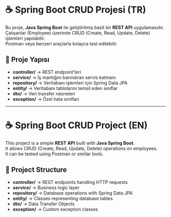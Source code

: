 # ☕ Spring Boot CRUD Projesi (TR)

Bu proje, **Java Spring Boot** ile geliştirilmiş basit bir **REST API** uygulamasıdır.  
Çalışanlar (Employee) üzerinde CRUD (Create, Read, Update, Delete) işlemleri yapılabilir.  
Postman veya benzeri araçlarla kolayca test edilebilir.

## 📁 Proje Yapısı
- **controller/** → REST endpoint’leri  
- **service/** → İş mantığını barındıran servis katmanı  
- **repository/** → Veritabanı işlemleri için Spring Data JPA  
- **entity/** → Veritabanı tablolarını temsil eden sınıflar  
- **dto/** → Veri transfer nesneleri  
- **exception/** → Özel hata sınıfları  

---

# ☕ Spring Boot CRUD Project (EN)

This project is a simple **REST API** built with **Java Spring Boot**.  
It allows CRUD (Create, Read, Update, Delete) operations on employees.  
It can be tested using Postman or similar tools.

## 📁 Project Structure
- **controller/** → REST endpoints handling HTTP requests  
- **service/** → Business logic layer  
- **repository/** → Database operations with Spring Data JPA  
- **entity/** → Classes representing database tables  
- **dto/** → Data Transfer Objects  
- **exception/** → Custom exception classes  
